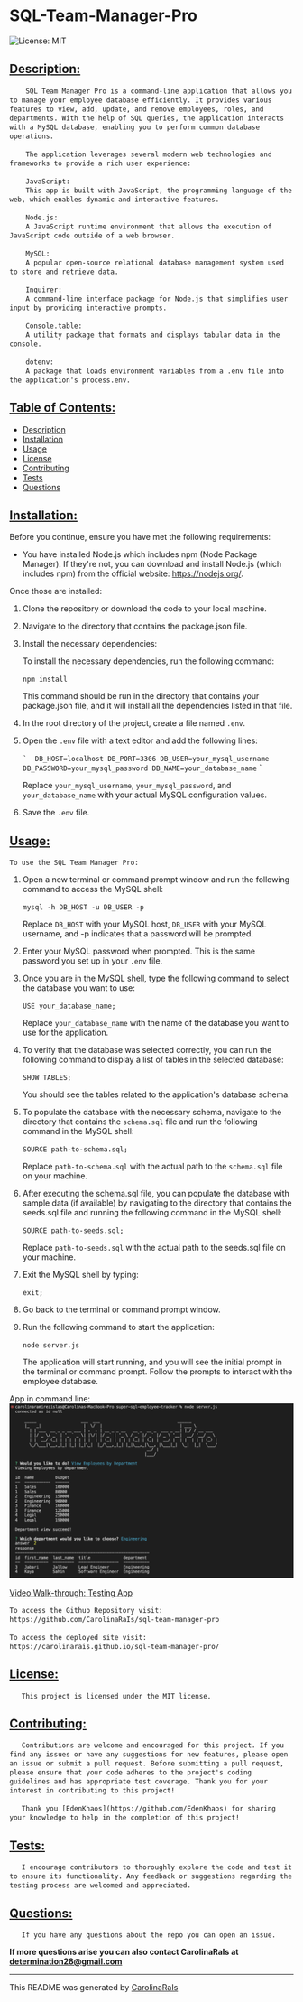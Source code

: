 # SQL-Team-Manager-Pro

![License: MIT](https://img.shields.io/badge/License-MIT-blue.svg)

## [Description:](#description)

        SQL Team Manager Pro is a command-line application that allows you to manage your employee database efficiently. It provides various features to view, add, update, and remove employees, roles, and departments. With the help of SQL queries, the application interacts with a MySQL database, enabling you to perform common database operations.

        The application leverages several modern web technologies and frameworks to provide a rich user experience:

        JavaScript: 
        This app is built with JavaScript, the programming language of the web, which enables dynamic and interactive features.

        Node.js: 
        A JavaScript runtime environment that allows the execution of JavaScript code outside of a web browser.

        MySQL: 
        A popular open-source relational database management system used to store and retrieve data.

        Inquirer: 
        A command-line interface package for Node.js that simplifies user input by providing interactive prompts.

        Console.table: 
        A utility package that formats and displays tabular data in the console.

        dotenv: 
        A package that loads environment variables from a .env file into the application's process.env.

## [Table of Contents:](#table-of-contents:)
   
- [Description](#description)
- [Installation](#installation)
- [Usage](#usage)
- [License](#license)
- [Contributing](#contributing)
- [Tests](#tests)
- [Questions](#questions)
   
## [Installation:](#installation:)

Before you continue, ensure you have met the following requirements:

* You have installed Node.js which includes npm (Node Package Manager). If they're not, you can download and install Node.js (which includes npm) from the official website: https://nodejs.org/.

Once those are installed:

1. Clone the repository or download the code to your local machine.
2. Navigate to the directory that contains the package.json file.
3. Install the necessary dependencies: 
    
    To install the necessary dependencies, run the following command:
        
    `npm install`
    
    This command should be run in the directory that contains your package.json file, and it will install all the dependencies listed in that file.
    
4. In the root directory of the project, create a file named `.env`.

5. Open the `.env` file with a text editor and add the following lines:

    `` ` 
    DB_HOST=localhost
    DB_PORT=3306
    DB_USER=your_mysql_username
    DB_PASSWORD=your_mysql_password
    DB_NAME=your_database_name
    `` ` 

    Replace `your_mysql_username`, `your_mysql_password`, and `your_database_name` with your actual MySQL configuration values.

6. Save the `.env` file.
    
## [Usage:](#usage:)

    To use the SQL Team Manager Pro: 

1. Open a new terminal or command prompt window and run the following command  to access the MySQL shell:

    `mysql -h DB_HOST -u DB_USER -p`

    Replace `DB_HOST` with your MySQL host, `DB_USER` with your MySQL username, and -p indicates that a password will be prompted.

2. Enter your MySQL password when prompted. This is the same password you set up in your `.env` file.

3. Once you are in the MySQL shell, type the following command to select the database you want to use:

    `USE your_database_name;`

    Replace `your_database_name` with the name of the database you want to use for the application.

4. To verify that the database was selected correctly, you can run the following command to display a list of tables in the selected database:

    `SHOW TABLES;`

    You should see the tables related to the application's database schema.

5. To populate the database with the necessary schema, navigate to the directory that contains the `schema.sql` file and run the following command in the MySQL shell:

    `SOURCE path-to-schema.sql;` 

    Replace `path-to-schema.sql` with the actual path to the `schema.sql` file on your machine.

6. After executing the schema.sql file, you can populate the database with sample data (if available) by navigating to the directory that contains the seeds.sql file and running the following command in the MySQL shell:

    `SOURCE path-to-seeds.sql;` 

    Replace `path-to-seeds.sql` with the actual path to the seeds.sql file on your machine.

7. Exit the MySQL shell by typing:

    `exit;`

8. Go back to the terminal or command prompt window.

9. Run the following command to start the application:

    `node server.js`

    The application will start running, and you will see the initial prompt in the terminal or command prompt. Follow the prompts to interact with the employee database.

App in command line:
![plot](./employee-tracker.png)

[Video Walk-through: Testing App](https://drive.google.com/file/d/1jrcaVYFqHufM4ovCH7TUHCeH83FJPhkV/view?usp=share_link)


    To access the Github Repository visit:
    https://github.com/CarolinaRaIs/sql-team-manager-pro

    To access the deployed site visit:
    https://carolinarais.github.io/sql-team-manager-pro/  


## [License:](#license:)

       This project is licensed under the MIT license.
   
## [Contributing:](#contributing:)

       Contributions are welcome and encouraged for this project. If you find any issues or have any suggestions for new features, please open an issue or submit a pull request. Before submitting a pull request, please ensure that your code adheres to the project's coding guidelines and has appropriate test coverage. Thank you for your interest in contributing to this project!  

       Thank you [EdenKhaos](https://github.com/EdenKhaos) for sharing your knowledge to help in the completion of this project!
   
## [Tests:](#tests:)

       I encourage contributors to thoroughly explore the code and test it to ensure its functionality. Any feedback or suggestions regarding the testing process are welcomed and appreciated.
   
## [Questions:](#questions:)

       If you have any questions about the repo you can open an issue.

**If more questions arise you can also contact CarolinaRaIs at determination28@gmail.com**
   
       
------------------------------------------------------------------------------------------------
   
This README was generated by [CarolinaRaIs](https://github.com/CarolinaRaIs)